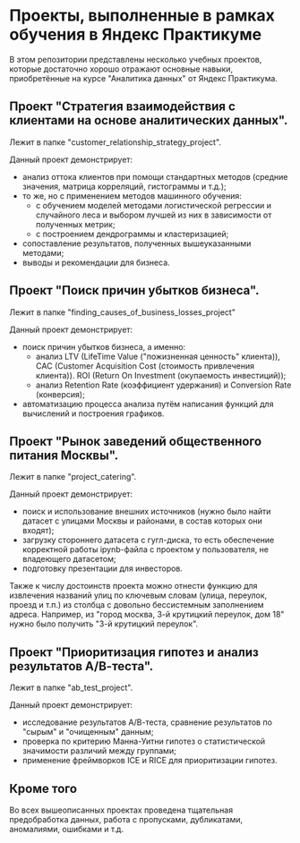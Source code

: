 # Проекты, выполненные в рамках обучения в Яндекс Практикуме

В этом репозитории представлены несколько учебных проектов, которые достаточно хорошо отражают основные навыки, приобретённые на курсе "Аналитика данных" от Яндекс Практикума.

## Проект "Стратегия взаимодействия с клиентами на основе аналитических данных".
Лежит в папке "customer_relationship_strategy_project".

Данный проект демонстрирует:
- анализ оттока клиентов при помощи стандартных методов (средние значения, матрица корреляций, гистограммы и т.д.); 
- то же, но с применением методов машинного обучения:
    - с обучением моделей методами логистической регрессии и случайного леса и выбором лучшей из них в зависимости от полученных метрик;
    - с построением дендрограммы и кластеризацией;
- сопоставление результатов, полученных вышеуказанными методами;
- выводы и рекомендации для бизнеса.

## Проект "Поиск причин убытков бизнеса".
Лежит в папке "finding_causes_of_business_losses_project"

Данный проект демонстрирует:
- поиск причин убытков бизнеса, а именно:
    - анализ LTV (LifeTime Value ("пожизненная ценность" клиента)), CAC (Customer Acquisition Cost (стоимость привлечения клиента)). ROI (Return On Investment (окупаемость инвестиций));
    - анализ Retention Rate (коэффициент удержания) и Conversion Rate (конверсия);
- автоматизацию процесса анализа путём написания функций для вычислений и построения графиков.    

## Проект "Рынок заведений общественного питания Москвы".
Лежит в папке "project_catering".

Данный проект демонстрирует: 
- поиск и использование внешних источников (нужно было найти датасет с улицами Москвы и районами, в состав которых они входят);
- загрузку стороннего датасета с гугл-диска, то есть обеспечение корректной работы ipynb-файла с проектом у пользователя, не владеющего датасетом;
- подготовку презентации для инвесторов.

Также к числу достоинств проекта можно отнести функцию для извлечения названий улиц по ключевым словам (улица, переулок, проезд и т.п.) из столбца с довольно бессистемным заполнением адреса. Например, из "город москва, 3-й крутицкий переулок, дом 18" нужно было получить "3-й крутицкий переулок".

## Проект "Приоритизация гипотез и анализ результатов А/В-теста".
Лежит в папке "ab_test_project".

Данный проект демонстрирует: 
- исследование результатов А/В-теста, сравнение результатов по "сырым" и "очищенным" данным;
- проверка по критерию Манна-Уитни гипотез о статистической значимости различий между группами;
- применение фреймворков ICE и RICE для приоритизации гипотез.

## Кроме того

Во всех вышеописанных проектах проведена тщательная предобработка данных, работа с пропусками, дубликатами, аномалиями, ошибками и т.д.
